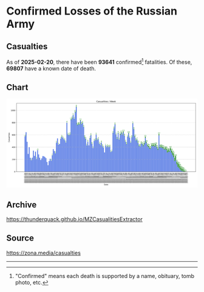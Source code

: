 
# Confirmed Losses of the Russian Army

## Casualties

As of **2025-02-20**, there have been **93641** confirmed[^1] fatalities.
Of these, **69807** have a known date of death.

## Chart

![7-Day Intervals Bar Chart](./docs/7days.svg)

## Archive

https://thunderquack.github.io/MZCasualitiesExtractor

## Source

https://zona.media/casualties

---

[^1]: "Confirmed" means each death is supported by a name, obituary, tomb photo, etc.
